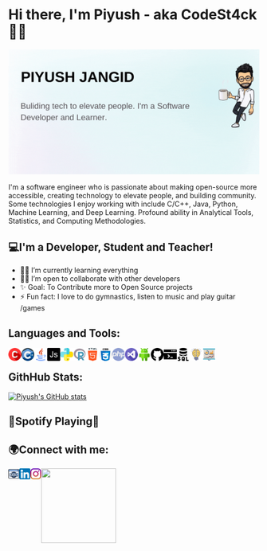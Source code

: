 # Hi there, I'm Piyush - aka CodeSt4ck 👋🏻

<img src="https://raw.githubusercontent.com/CodeSt4ck/CodeSt4ck/main/Icons/profile-header-image.gif" alt="banner that says Piyush Jangid - Bulding tech to elevate people. Software Developer and Learner. Eat ● Sleep ● Code ● Repeat alongside a cartoon illustration of Piyush">

I'm a software engineer who is passionate about making open-source more accessible, creating technology to elevate people, and building community. Some technologies I enjoy working with include C/C++, Java, Python, Machine Learning, and Deep Learning. Profound ability in Analytical Tools, Statistics, and Computing Methodologies.

## 💻I'm a Developer, Student and Teacher!

- 👨‍🎓 I’m currently learning everything
- 🤝🏻 I’m open to collaborate with other developers
- ✨ Goal: To Contribute more to Open Source projects
- ⚡ Fun fact: I love to do gymnastics, listen to music and play guitar /games


## Languages and Tools:

<img align="left" alt="Visual Studio Code" width="26px" src="https://raw.githubusercontent.com/CodeSt4ck/CodeSt4ck/main/Icons/c.png">
<img align="left" alt="Visual Studio Code" width="26px" src="https://raw.githubusercontent.com/CodeSt4ck/CodeSt4ck/main/Icons/cpp.png">
<img align="left" alt="Visual Studio Code" width="26px" src="https://raw.githubusercontent.com/CodeSt4ck/CodeSt4ck/main/Icons/java.png">
<img align="left" alt="Visual Studio Code" width="26px" src="https://raw.githubusercontent.com/CodeSt4ck/CodeSt4ck/main/Icons/java-script.png">
<img align="left" alt="Visual Studio Code" width="26px" src="https://raw.githubusercontent.com/CodeSt4ck/CodeSt4ck/main/Icons/python.png">
<img align="left" alt="Visual Studio Code" width="26px" src="https://raw.githubusercontent.com/CodeSt4ck/CodeSt4ck/main/Icons/r.png">
<img align="left" alt="Visual Studio Code" width="26px" src="https://raw.githubusercontent.com/CodeSt4ck/CodeSt4ck/main/Icons/html-5.png">
<img align="left" alt="Visual Studio Code" width="26px" src="https://raw.githubusercontent.com/CodeSt4ck/CodeSt4ck/main/Icons/css.png">
<img align="left" alt="Visual Studio Code" width="26px" src="https://raw.githubusercontent.com/CodeSt4ck/CodeSt4ck/main/Icons/php.png">
<img align="left" alt="Visual Studio Code" width="26px" src="https://raw.githubusercontent.com/CodeSt4ck/CodeSt4ck/main/Icons/visual-studio.png">
<img align="left" alt="Visual Studio Code" width="26px" src="https://raw.githubusercontent.com/CodeSt4ck/CodeSt4ck/main/Icons/android.png">
<img align="left" alt="Visual Studio Code" width="26px" src="https://raw.githubusercontent.com/CodeSt4ck/CodeSt4ck/main/Icons/github.png">
<img align="left" alt="Visual Studio Code" width="26px" src="https://raw.githubusercontent.com/CodeSt4ck/CodeSt4ck/main/Icons/linux.png">
<img align="left" alt="Visual Studio Code" width="26px" src="https://raw.githubusercontent.com/CodeSt4ck/CodeSt4ck/main/Icons/databases.png">
<img align="left" alt="Visual Studio Code" width="26px" src="https://raw.githubusercontent.com/CodeSt4ck/CodeSt4ck/main/Icons/ml-ai.png">
<img align="left" alt="Visual Studio Code" width="26px" src="https://github.com/CodeSt4ck/CodeSt4ck/blob/main/Icons/data-visualization.png">

<br>

## GithHub Stats:

[![Piyush's GitHub stats](https://github-readme-stats.vercel.app/api?username=CodeSt4ck&count_private=true&show_icons=true)](https://github.com/anuraghazra/github-readme-stats)
<!--[![Piyush's Top Langs](https://github-readme-stats.vercel.app/api/top-langs/?username=CodeSt4ck&layout=compact)](https://github.com/anuraghazra/github-readme-stats)
[![Piyush's Wakatime stats](https://github-readme-stats.vercel.app/api/wakatime?username=CodeSt4ck&layout=compact)](https://github.com/anuraghazra/github-readme-stats)-->

## 🎵Spotify Playing🎵



## 🌍Connect with me:

[<img align="left" alt="Under Development" width="22px" src="https://raw.githubusercontent.com/CodeSt4ck/CodeSt4ck/main/Icons/website.png" />][website]
[<img align="left" alt="Piyush Jangid | LinkedIn" width="22px" src="https://raw.githubusercontent.com/CodeSt4ck/CodeSt4ck/main/Icons/linkedin.png" />][linkedin]
[<img align="left" alt="Piyush Jangid | Instagram" width="22px" src="https://raw.githubusercontent.com/CodeSt4ck/CodeSt4ck/main/Icons/instagram.png" />][instagram]
<img align="left" width="150" height="150" src="https://github.com/M0nica/M0nica/blob/main/octomonica/m0nica-octocat-rotating.gif?raw=true">

[website]: https://raw.githubusercontent.com/CodeSt4ck/CodeSt4ck/main/Icons/site-under-construction-page-error.jpg
[instagram]: https://www.instagram.com/_.piyush.py._/
[linkedin]: https://www.linkedin.com/in/piyush-jangid/
